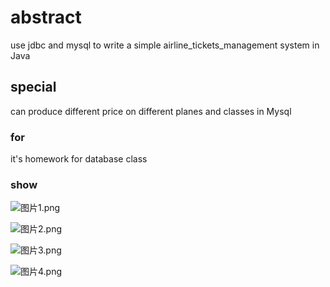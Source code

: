 # abstract #

use jdbc and mysql to write a simple airline_tickets_management system in Java

## special ##

can produce different price on different planes and classes in Mysql

### for ###

it's homework for database  class

### show ###

![图片1.png](https://bitbucket.org/repo/kLaAXa/images/1748061224-%E5%9B%BE%E7%89%871.png)

![图片2.png](https://bitbucket.org/repo/kLaAXa/images/3155491963-%E5%9B%BE%E7%89%872.png)

![图片3.png](https://bitbucket.org/repo/kLaAXa/images/3451422762-%E5%9B%BE%E7%89%873.png)

![图片4.png](https://bitbucket.org/repo/kLaAXa/images/2815090248-%E5%9B%BE%E7%89%874.png)